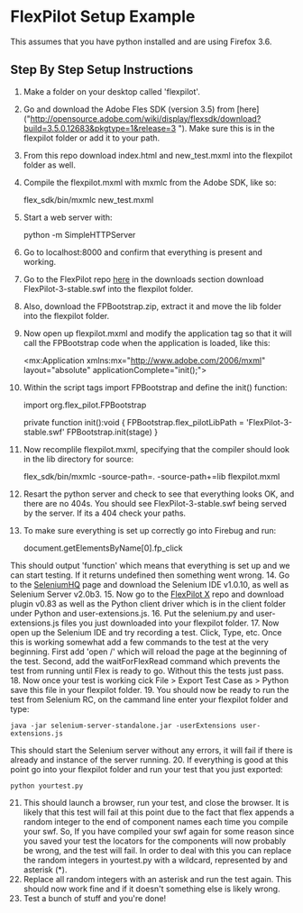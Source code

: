 FlexPilot Setup Example
=======================

This assumes that you have python installed and are using Firefox 3.6.

Step By Step Setup Instructions
-------------------------------

1. Make a folder on your desktop called 'flexpilot'.
2. Go and download the Adobe Fles SDK (version 3.5) from [here]("http://opensource.adobe.com/wiki/display/flexsdk/download?build=3.5.0.12683&pkgtype=1&release=3 "). Make sure this is in the flexpilot folder or add it to your path.
3. From this repo download index.html and new_test.mxml into the flexpilot folder as well.
4. Compile the flexpilot.mxml with mxmlc from the Adobe SDK, like so:

    flex_sdk/bin/mxmlc new_test.mxml

5. Start a web server with:

    python -m SimpleHTTPServer

6. Go to localhost:8000 and confirm that everything is present and working.
7. Go to the FlexPilot repo [here]("https://github.com/mde/flex-pilot") in the downloads section download FlexPilot-3-stable.swf into the flexpilot folder.
8. Also, download the FPBootstrap.zip, extract it and move the lib folder into the flexpilot folder.
9. Now open up flexpilot.mxml and modify the application tag so that it will call the FPBootstrap code when the application is loaded, like this:

    <mx:Application xmlns:mx="http://www.adobe.com/2006/mxml" layout="absolute" applicationComplete="init();">

10. Within the script tags import FPBootstrap and define the init() function:

    import org.flex_pilot.FPBootstrap

    private function init():void {
      FPBootstrap.flex_pilotLibPath = 'FlexPilot-3-stable.swf'
      FPBootstrap.init(stage)
    }

11. Now recomplile flexpilot.mxml, specifying that the compiler should look in the lib directory for source:

    flex_sdk/bin/mxmlc -source-path=. -source-path+=lib flexpilot.mxml

12. Resart the python server and check to see that everything looks OK, and there are no 404s. You should see FlexPilot-3-stable.swf being served by the server. If its a 404 check your paths.
13. To make sure everything is set up correctly go into Firebug and run:

    document.getElementsByName[0].fp_click

  This should output 'function' which means that everything is set up and we can start testing. If it returns undefined then something went wrong.
14. Go to the [SeleniumHQ]("http://seleniumhq.org/downloads") page and download the Selenium IDE v1.0.10, as well as Selenium Server v2.0b3.
15. Now go to the [FlexPilot X]("http://github.com/admc/flex-pilot-x") repo and download plugin v0.83 as well as the Python client driver which is in the client folder under Python and user-extensions.js.
16. Put the selenium.py and user-extensions.js files you just downloaded into your flexpilot folder.
17. Now open up the Selenium IDE and try recording a test. Click, Type, etc. Once this is working somewhat add a few commands to the test at the very beginning. First add 'open /' which will reload the page at the beginning of the test. Second, add the waitForFlexRead command which prevents the test from running until Flex is ready to go. Without this the tests just pass.
18. Now once your test is working cick File > Export Test Case as > Python save this file in your flexpilot folder.
19. You should now be ready to run the test from Selenium RC, on the cammand line enter your flexpilot folder and type:

    java -jar selenium-server-standalone.jar -userExtensions user-extensions.js

This should start the Selenium server without any errors, it will fail if there is already and instance of the server running.
20. If everything is good at this point go into your flexpilot folder and run your test that you just exported:

    python yourtest.py

21. This should launch a browser, run your test, and close the browser. It is likely that this test will fail at this point due to the fact that flex appends a random integer to the end of component names each time you compile your swf. So, If you have compiled your swf again for some reason since you saved your test the locators for the components will now probably be wrong, and the test will fail. In order to deal with this you can replace the random integers in yourtest.py with a wildcard, represented by and asterisk (*). 
22. Replace all random integers with an asterisk and run the test again. This should now work fine and if it doesn't something else is likely wrong.
23. Test a bunch of stuff and you're done!
